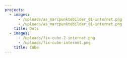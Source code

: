 ```yaml
---
projects:
  - images:
      - /uploads/as_marcpunktebilder_01-internet.png
      - /uploads/as_marcpunktebilder_01-internet.png
    title: Dots
  - images:
      - /uploads/fix-cube-2-internet.png
      - /uploads/fix-cube-internet.png
    title: Cube
---
```


